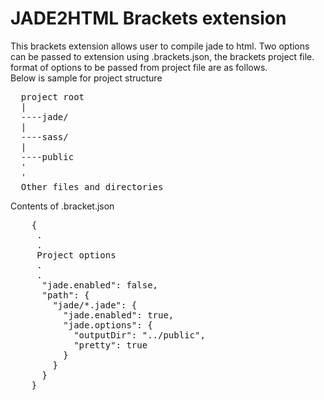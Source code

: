 # JADE2HTML Brackets extension

This brackets extension allows user to compile jade to html. Two options can be passed to extension using .brackets.json, the brackets project file.
format of options to be passed from project file are as follows.
<br>
Below is sample for project structure
<pre>
  project root
  |
  ----jade/
  |
  ----sass/
  |
  ----public
  '
  '
  Other files and directories
</pre>

Contents of .bracket.json

<pre>
    {
     .
     .
     Project options 
     .
     .
      "jade.enabled": false,
      "path": {
        "jade/*.jade": {
          "jade.enabled": true,
          "jade.options": {
            "outputDir": "../public",
            "pretty": true
          }
        }
      }
    }
</pre>